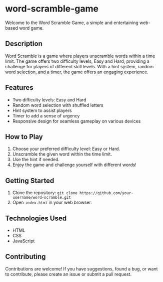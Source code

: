 # word-scramble-game

Welcome to the Word Scramble Game, a simple and entertaining web-based word game.

## Description

Word Scramble is a game where players unscramble words within a time limit. The game offers two difficulty levels, Easy and Hard, providing a challenge for players of different skill levels. With a hint system, random word selection, and a timer, the game offers an engaging experience.

## Features

- Two difficulty levels: Easy and Hard
- Random word selection with shuffled letters
- Hint system to assist players
- Timer to add a sense of urgency
- Responsive design for seamless gameplay on various devices

## How to Play

1. Choose your preferred difficulty level: Easy or Hard.
2. Unscramble the given word within the time limit.
3. Use the hint if needed.
4. Enjoy the game and challenge yourself with different words!

## Getting Started

1. Clone the repository: `git clone https://github.com/your-username/word-scramble.git`
2. Open `index.html` in your web browser.

## Technologies Used

- HTML
- CSS
- JavaScript

## Contributing

Contributions are welcome! If you have suggestions, found a bug, or want to contribute, please create an issue or submit a pull request.
